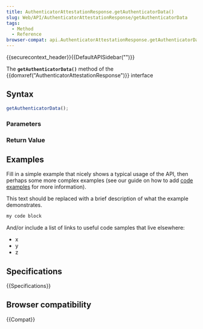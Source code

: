 ```yaml
---
title: AuthenticatorAttestationResponse.getAuthenticatorData()
slug: Web/API/AuthenticatorAttestationResponse/getAuthenticatorData
tags:
  - Method
  - Reference
browser-compat: api.AuthenticatorAttestationResponse.getAuthenticatorData
---
```

{{securecontext_header}}{{DefaultAPISidebar("")}}

The **`getAuthenticatorData()`** method of the {{domxref("AuthenticatorAttestationResponse")}} interface 

## Syntax

```js
getAuthenticatorData();
```

### Parameters



### Return Value



## Examples

Fill in a simple example that nicely shows a typical usage of the API, then perhaps some more complex examples (see our guide on how to add [code examples](/en-US/docs/MDN/Contribute/Structures/Code_examples) for more information).

This text should be replaced with a brief description of what the example demonstrates.

```js
my code block
```

And/or include a list of links to useful code samples that live elsewhere:

*   x
*   y
*   z

## Specifications

{{Specifications}}

## Browser compatibility

{{Compat}}

